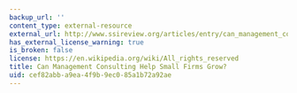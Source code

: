 ```yaml
---
backup_url: ''
content_type: external-resource
external_url: http://www.ssireview.org/articles/entry/can_management_consulting_help_small_firms_grow
has_external_license_warning: true
is_broken: false
license: https://en.wikipedia.org/wiki/All_rights_reserved
title: Can Management Consulting Help Small Firms Grow?
uid: cef82abb-a9ea-4f9b-9ec0-85a1b72a92ae
---
```

